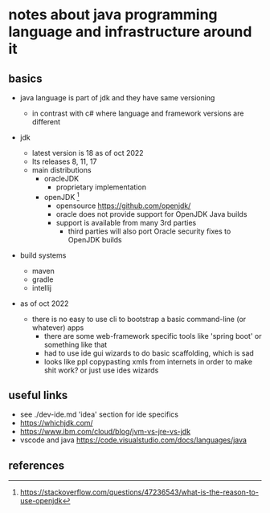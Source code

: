 # notes about java programming language and infrastructure around it

## basics

- java language is part of jdk and they have same versioning
  - in contrast with c# where language and framework versions are different

- jdk
  - latest version is 18 as of oct 2022
  - lts releases 8, 11, 17
  - main distributions
    - oracleJDK 
      - proprietary implementation
    - openJDK [^1] 
      - opensource https://github.com/openjdk/
      - oracle does not provide support for OpenJDK Java builds
      - support is available from many 3rd parties
        - third parties will also port Oracle security fixes to OpenJDK builds

- build systems
  - maven
  - gradle
  - intellij

- as of oct 2022
  - there is no easy to use cli to bootstrap a basic command-line (or whatever) apps 
    - there are some web-framework specific tools like 'spring boot' or something like that
    - had to use ide gui wizards to do basic scaffolding, which is sad
    - looks like ppl copypasting xmls from internets in order to make shit work? or just use ides wizards


## useful links

- see ./dev-ide.md 'idea' section for ide specifics
- https://whichjdk.com/
- https://www.ibm.com/cloud/blog/jvm-vs-jre-vs-jdk
- vscode and java https://code.visualstudio.com/docs/languages/java


## references

[^1]: https://stackoverflow.com/questions/47236543/what-is-the-reason-to-use-openjdk

